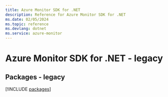 ```yaml
---
title: Azure Monitor SDK for .NET
description: Reference for Azure Monitor SDK for .NET
ms.date: 02/05/2024
ms.topic: reference
ms.devlang: dotnet
ms.service: azure-monitor
---
```

# Azure Monitor SDK for .NET - legacy
## Packages - legacy
[!INCLUDE [packages](monitor-index.md)]